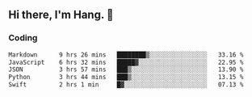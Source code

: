 ## Hi there, I'm Hang. 👋

### Coding

<!--START_SECTION:waka-->

```txt
Markdown      9 hrs 26 mins   ████████▒░░░░░░░░░░░░░░░░   33.16 %
JavaScript    6 hrs 32 mins   █████▓░░░░░░░░░░░░░░░░░░░   22.95 %
JSON          3 hrs 57 mins   ███▒░░░░░░░░░░░░░░░░░░░░░   13.90 %
Python        3 hrs 44 mins   ███▒░░░░░░░░░░░░░░░░░░░░░   13.15 %
Swift         2 hrs 1 min     █▓░░░░░░░░░░░░░░░░░░░░░░░   07.13 %
```

<!--END_SECTION:waka-->
